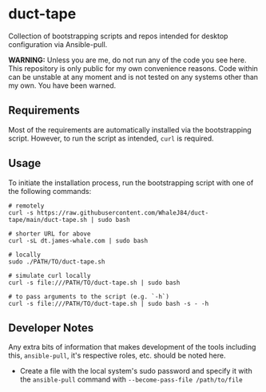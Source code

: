 # duct-tape

Collection of bootstrapping scripts and repos intended for desktop configuration via Ansible-pull.

**WARNING:** Unless you are me, do not run any of the code you see here.
This repository is only public for my own convenience reasons.
Code within can be unstable at any moment and is not tested on any systems other than my own.
You have been warned.

## Requirements

Most of the requirements are automatically installed via the bootstrapping script.
However, to run the script as intended, `curl` is required.

## Usage

To initiate the installation process, run the bootstrapping script with one of the following commands:

```shell
# remotely
curl -s https://raw.githubusercontent.com/WhaleJ84/duct-tape/main/duct-tape.sh | sudo bash

# shorter URL for above
curl -sL dt.james-whale.com | sudo bash

# locally
sudo ./PATH/TO/duct-tape.sh

# simulate curl locally
curl -s file:///PATH/TO/duct-tape.sh | sudo bash

# to pass arguments to the script (e.g. `-h`)
curl -s file:///PATH/TO/duct-tape.sh | sudo bash -s - -h
```

## Developer Notes

Any extra bits of information that makes development of the tools including this, `ansible-pull`, it's respective roles, etc. should be noted here.

- Create a file with the local system's sudo password and specify it with the `ansible-pull` command with `--become-pass-file /path/to/file`

